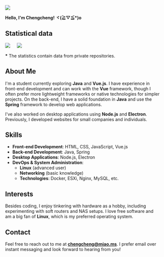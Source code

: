<img src="https://s2.loli.net/2024/09/27/eyjpVi9ErP6L8ZO.png" />

**Hello, I'm Chengcheng! ヾ(≧▽≦\*)o**

## Statistical data
[![](https://github-readme-stats.ccs.cool/api?username=ChengCheng0v0&theme=dracula&show_icons=true)](https://github.com/anuraghazra/github-readme-stats)
&emsp;
[![](https://github-readme-stats.ccs.cool/api/top-langs/?username=ChengCheng0v0&theme=dracula&show_icons=true&layout=compact)](https://github.com/anuraghazra/github-readme-stats)  

**\*** The statistics contain data from private repositories.

## About Me
I'm a student currently exploring **Java** and **Vue.js**. I have experience in front-end development and can work with the **Vue** framework, though I often prefer more lightweight frameworks or native technologies for simpler projects. On the back-end, I have a solid foundation in **Java** and use the **Spring** framework to develop web applications.

I've also worked on desktop applications using **Node.js** and **Electron**. Previously, I developed websites for small companies and individuals.

## Skills
- **Front-end Development**: HTML, CSS, JavaScript, Vue.js
- **Back-end Development**: Java, Spring
- **Desktop Applications**: Node.js, Electron
- **DevOps & System Administration**: 
  - **Linux** (advanced user)
  - **Networking** (basic knowledge)
  - **Technologies**: Docker, ESXi, Nginx, MySQL, etc.

## Interests
Besides coding, I enjoy tinkering with hardware as a hobby, including experimenting with soft routers and NAS setups. I love free software and am a big fan of **Linux**, which is my preferred operating system.

## Contact
Feel free to reach out to me at **chengcheng@miao.ms**. I prefer email over instant messaging and look forward to hearing from you!
